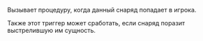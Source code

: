 Вызывает процедуру, когда данный снаряд попадает в игрока.

Также этот триггер может сработать, если снаряд поразит выстрелившую им сущность.